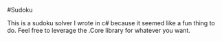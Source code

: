 #Sudoku

This is a sudoku solver I wrote in c# because it seemed like a fun thing to do. Feel free to leverage the .Core library for whatever you want.

